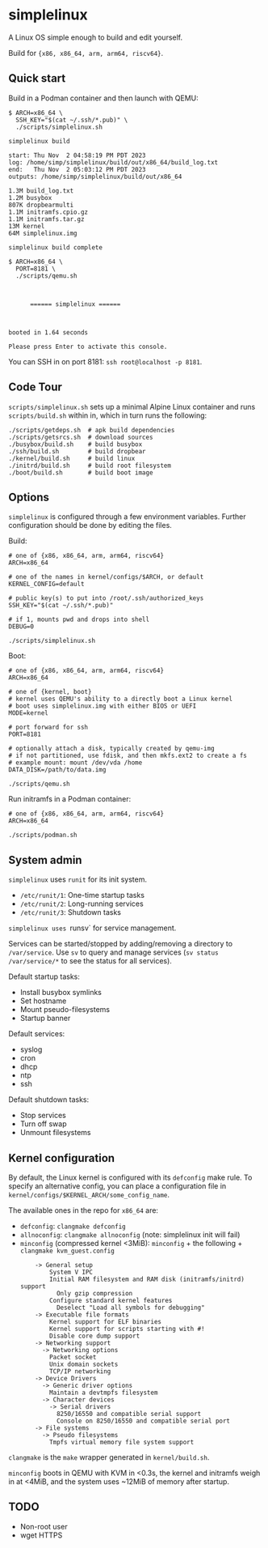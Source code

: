 # simplelinux

A Linux OS simple enough to build and edit yourself.

Build for `{x86, x86_64, arm, arm64, riscv64}`.

## Quick start

Build in a Podman container and then launch with QEMU:

```
$ ARCH=x86_64 \
  SSH_KEY="$(cat ~/.ssh/*.pub)" \
  ./scripts/simplelinux.sh

simplelinux build

start: Thu Nov  2 04:58:19 PM PDT 2023
log: /home/simp/simplelinux/build/out/x86_64/build_log.txt
end:   Thu Nov  2 05:03:12 PM PDT 2023
outputs: /home/simp/simplelinux/build/out/x86_64

1.3M build_log.txt
1.2M busybox
807K dropbearmulti
1.1M initramfs.cpio.gz
1.1M initramfs.tar.gz
13M kernel
64M simplelinux.img

simplelinux build complete

$ ARCH=x86_64 \
  PORT=8181 \
  ./scripts/qemu.sh



      ====== simplelinux ======



booted in 1.64 seconds

Please press Enter to activate this console.
```

You can SSH in on port 8181: `ssh root@localhost -p 8181`.

## Code Tour

`scripts/simplelinux.sh` sets up a minimal Alpine Linux container and runs
`scripts/build.sh` within in, which in turn runs the following:

```
./scripts/getdeps.sh  # apk build dependencies
./scripts/getsrcs.sh  # download sources
./busybox/build.sh    # build busybox
./ssh/build.sh        # build dropbear
./kernel/build.sh     # build linux
./initrd/build.sh     # build root filesystem
./boot/build.sh       # build boot image
```

## Options

`simplelinux` is configured through a few environment variables. Further
configuration should be done by editing the files.

Build:

```
# one of {x86, x86_64, arm, arm64, riscv64}
ARCH=x86_64

# one of the names in kernel/configs/$ARCH, or default
KERNEL_CONFIG=default

# public key(s) to put into /root/.ssh/authorized_keys
SSH_KEY="$(cat ~/.ssh/*.pub)"

# if 1, mounts pwd and drops into shell
DEBUG=0

./scripts/simplelinux.sh
```

Boot:

```
# one of {x86, x86_64, arm, arm64, riscv64}
ARCH=x86_64

# one of {kernel, boot}
# kernel uses QEMU's ability to a directly boot a Linux kernel
# boot uses simplelinux.img with either BIOS or UEFI
MODE=kernel

# port forward for ssh
PORT=8181

# optionally attach a disk, typically created by qemu-img
# if not partitioned, use fdisk, and then mkfs.ext2 to create a fs
# example mount: mount /dev/vda /home
DATA_DISK=/path/to/data.img

./scripts/qemu.sh
```

Run initramfs in a Podman container:

```
# one of {x86, x86_64, arm, arm64, riscv64}
ARCH=x86_64

./scripts/podman.sh
```

## System admin

`simplelinux` uses `runit` for its init system.

* `/etc/runit/1`: One-time startup tasks
* `/etc/runit/2`: Long-running services
* `/etc/runit/3`: Shutdown tasks

`simplelinux uses `runsv` for service management.

Services can be started/stopped by adding/removing a directory to
`/var/service`. Use `sv` to query and manage services (`sv status
/var/service/*` to see the status for all services).

Default startup tasks:
* Install busybox symlinks
* Set hostname
* Mount pseudo-filesystems
* Startup banner

Default services:
* syslog
* cron
* dhcp
* ntp
* ssh

Default shutdown tasks:
* Stop services
* Turn off swap
* Unmount filesystems

## Kernel configuration

By default, the Linux kernel is configured with its `defconfig` make rule.
To specify an alternative config, you can place a configuration file in
`kernel/configs/$KERNEL_ARCH/some_config_name`.

The available ones in the repo for `x86_64` are:
* `defconfig`: `clangmake defconfig`
* `allnoconfig`: `clangmake allnoconfig` (note: simplelinux init will fail)
* `minconfig` (compressed kernel <3MiB): `minconfig` + the following +
  `clangmake kvm_guest.config`
    ```
        -> General setup
            System V IPC
            Initial RAM filesystem and RAM disk (initramfs/initrd) support
              Only gzip compression
            Configure standard kernel features
              Deselect "Load all symbols for debugging"
        -> Executable file formats
            Kernel support for ELF binaries
            Kernel support for scripts starting with #!
            Disable core dump support
        -> Networking support
          -> Networking options
            Packet socket
            Unix domain sockets
            TCP/IP networking
        -> Device Drivers
          -> Generic driver options
            Maintain a devtmpfs filesystem
          -> Character devices
            -> Serial drivers
              8250/16550 and compatible serial support
              Console on 8250/16550 and compatible serial port
        -> File systems
          -> Pseudo filesystems
            Tmpfs virtual memory file system support
    ```

`clangmake` is the `make` wrapper generated in `kernel/build.sh`.

`minconfig` boots in QEMU with KVM in <0.3s, the kernel and initramfs weigh in
at <4MiB, and the system uses ~12MiB of memory after startup.

## TODO
* Non-root user
* wget HTTPS
